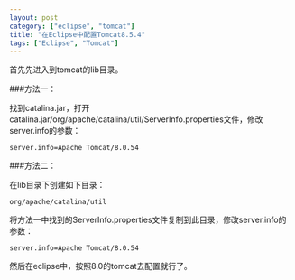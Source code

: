 ```yaml
---
layout: post
category: ["eclipse", "tomcat"]
title: "在Eclipse中配置Tomcat8.5.4"
tags: ["Eclipse", "Tomcat"]
---
```


首先先进入到tomcat的lib目录。  

###方法一：

找到catalina.jar，打开catalina.jar/org/apache/catalina/util/ServerInfo.properties文件，修改server.info的参数：  

    server.info=Apache Tomcat/8.0.54

###方法二：

在lib目录下创建如下目录：  

    org/apache/catalina/util

将方法一中找到的ServerInfo.properties文件复制到此目录，修改server.info的参数：  

    server.info=Apache Tomcat/8.0.54

然后在eclipse中，按照8.0的tomcat去配置就行了。
